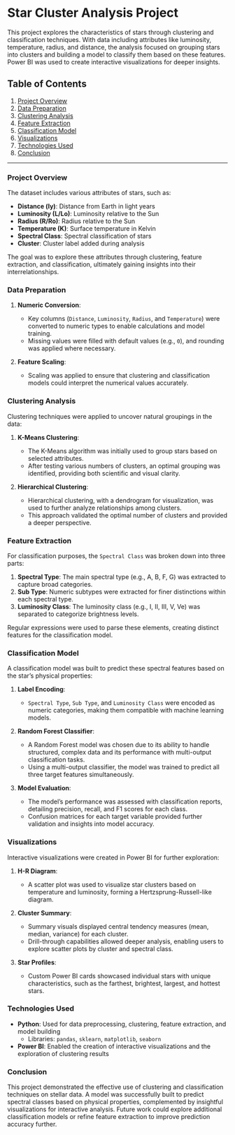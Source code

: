 # Star Cluster Analysis Project

This project explores the characteristics of stars through clustering and classification techniques. With data including attributes like luminosity, temperature, radius, and distance, the analysis focused on grouping stars into clusters and building a model to classify them based on these features. Power BI was used to create interactive visualizations for deeper insights.

## Table of Contents
1. [Project Overview](#project-overview)
2. [Data Preparation](#data-preparation)
3. [Clustering Analysis](#clustering-analysis)
4. [Feature Extraction](#feature-extraction)
5. [Classification Model](#classification-model)
6. [Visualizations](#visualizations)
7. [Technologies Used](#technologies-used)
8. [Conclusion](#conclusion)

---

### Project Overview

The dataset includes various attributes of stars, such as:
- **Distance (ly)**: Distance from Earth in light years
- **Luminosity (L/Lo)**: Luminosity relative to the Sun
- **Radius (R/Ro)**: Radius relative to the Sun
- **Temperature (K)**: Surface temperature in Kelvin
- **Spectral Class**: Spectral classification of stars
- **Cluster**: Cluster label added during analysis

The goal was to explore these attributes through clustering, feature extraction, and classification, ultimately gaining insights into their interrelationships.

### Data Preparation

1. **Numeric Conversion**: 
   - Key columns (`Distance`, `Luminosity`, `Radius`, and `Temperature`) were converted to numeric types to enable calculations and model training.
   - Missing values were filled with default values (e.g., `0`), and rounding was applied where necessary.

2. **Feature Scaling**:
   - Scaling was applied to ensure that clustering and classification models could interpret the numerical values accurately.

### Clustering Analysis

Clustering techniques were applied to uncover natural groupings in the data:

1. **K-Means Clustering**:
   - The K-Means algorithm was initially used to group stars based on selected attributes.
   - After testing various numbers of clusters, an optimal grouping was identified, providing both scientific and visual clarity.

2. **Hierarchical Clustering**:
   - Hierarchical clustering, with a dendrogram for visualization, was used to further analyze relationships among clusters.
   - This approach validated the optimal number of clusters and provided a deeper perspective.

### Feature Extraction

For classification purposes, the `Spectral Class` was broken down into three parts:

1. **Spectral Type**: The main spectral type (e.g., A, B, F, G) was extracted to capture broad categories.
2. **Sub Type**: Numeric subtypes were extracted for finer distinctions within each spectral type.
3. **Luminosity Class**: The luminosity class (e.g., I, II, III, V, Ve) was separated to categorize brightness levels.

Regular expressions were used to parse these elements, creating distinct features for the classification model.

### Classification Model

A classification model was built to predict these spectral features based on the star’s physical properties:

1. **Label Encoding**:
   - `Spectral Type`, `Sub Type`, and `Luminosity Class` were encoded as numeric categories, making them compatible with machine learning models.

2. **Random Forest Classifier**:
   - A Random Forest model was chosen due to its ability to handle structured, complex data and its performance with multi-output classification tasks.
   - Using a multi-output classifier, the model was trained to predict all three target features simultaneously.

3. **Model Evaluation**:
   - The model’s performance was assessed with classification reports, detailing precision, recall, and F1 scores for each class.
   - Confusion matrices for each target variable provided further validation and insights into model accuracy.

### Visualizations

Interactive visualizations were created in Power BI for further exploration:

1. **H-R Diagram**:
   - A scatter plot was used to visualize star clusters based on temperature and luminosity, forming a Hertzsprung-Russell-like diagram.

2. **Cluster Summary**:
   - Summary visuals displayed central tendency measures (mean, median, variance) for each cluster.
   - Drill-through capabilities allowed deeper analysis, enabling users to explore scatter plots by cluster and spectral class.

3. **Star Profiles**:
   - Custom Power BI cards showcased individual stars with unique characteristics, such as the farthest, brightest, largest, and hottest stars.

### Technologies Used

- **Python**: Used for data preprocessing, clustering, feature extraction, and model building
  - Libraries: `pandas`, `sklearn`, `matplotlib`, `seaborn`
- **Power BI**: Enabled the creation of interactive visualizations and the exploration of clustering results

### Conclusion

This project demonstrated the effective use of clustering and classification techniques on stellar data. A model was successfully built to predict spectral classes based on physical properties, complemented by insightful visualizations for interactive analysis. Future work could explore additional classification models or refine feature extraction to improve prediction accuracy further.
